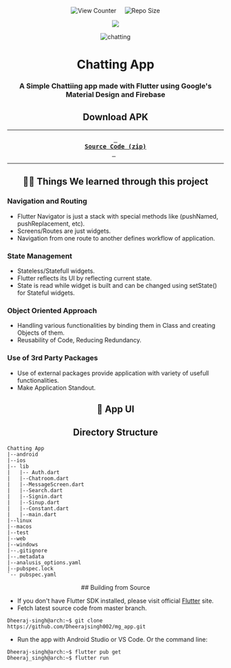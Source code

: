 <div align = center>

![View Counter](https://komarev.com/ghpvc/?username=mg-app&label=View%20Counter&color=red&style=flat) &nbsp; &nbsp; ![Repo Size](https://img.shields.io/github/repo-size/utkarsh-00007/mg_app?color=purple)

<p algin = "center"><a href="https://github.com/utkarsh-00007/readme-typing-svg"><img src="https://readme-typing-svg.herokuapp.com/?lines=It%20is%20a%20Chat%20App%20;It%20is%20made%20using%20Flutter%20and%20Dart%20;&font=Fira%20Code&left=true&width=440&height=45&color=DodgerBlue&vleft=true&size=22"></a>
</p>

![chatting](https://user-images.githubusercontent.com/94373786/179361510-1134b90e-6525-4db1-8867-29a6ed42e512.jpg)


# Chatting App

### A Simple Chattiing app made with Flutter using Google's Material Design and Firebase

## Download APK

---


**[<kbd> <br> Source Code (zip) <br> </kbd>][sc-zip]**&nbsp;&nbsp;

---


## 👨‍🎓 Things We learned through this project

</div>

### Navigation and Routing

- Flutter Navigator is just a stack with special methods like (pushNamed, pushReplacement, etc).
- Screens/Routes are just widgets.
- Navigation from one route to another defines workflow of application.

### State Management

- Stateless/Statefull widgets.
- Flutter reflects its UI by reflecting current state.
- State is read while widget is built and can be changed using setState() for Stateful widgets.

### Object Oriented Approach

- Handling various functionalities by binding them in Class and creating Objects of them.
- Reusability of Code, Reducing Redundancy.

### Use of 3rd Party Packages

- Use of external packages provide application with variety of usefull functionalities.
- Make Application Standout.

<div align=center>

## 📱 App UI
## Directory Structure

</div>

```
Chatting App
|--android
|--ios
|-- lib
|   |-- Auth.dart
|   |--Chatroom.dart
|   |--MessageScreen.dart
|   |--Search.dart 
|   |--Signin.dart 
|   |--Sinup.dart  
|   |--Constant.dart  
|   |--main.dart   
|--linux
|--macos
|--test
|--web
|--windows
|--.gitignore
|--.metadata
|--analusis_options.yaml
|--pubspec.lock
`-- pubspec.yaml
```

<div align = center>
## Building from Source

</div>

- If you don't have Flutter SDK installed, please visit official [Flutter](https://flutter.dev/) site.
- Fetch latest source code from master branch.

```console
Dheeraj-singh@arch:~$ git clone https://github.com/Dheerajsingh002/mg_app.git
```

- Run the app with Android Studio or VS Code. Or the command line:

```console
Dheeraj-singh@arch:~$ flutter pub get
Dheeraj_singh@arch:~$ flutter run
```
<!--------------------------------{ source code }------------------------------->
[sc-zip]: https://github.com/Dheerajsingh002/mg_app/archive/refs/heads/master.zip



